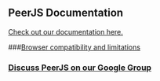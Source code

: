 ## PeerJS Documentation

<a href="http://nttcom.github.io/skyway/en/docs">Check out our documentation here.</a>

###[Browser compatibility and limitations](http://peerjs.com/status)

### [Discuss PeerJS on our Google Group](https://groups.google.com/forum/?fromgroups#!forum/peerjs)
